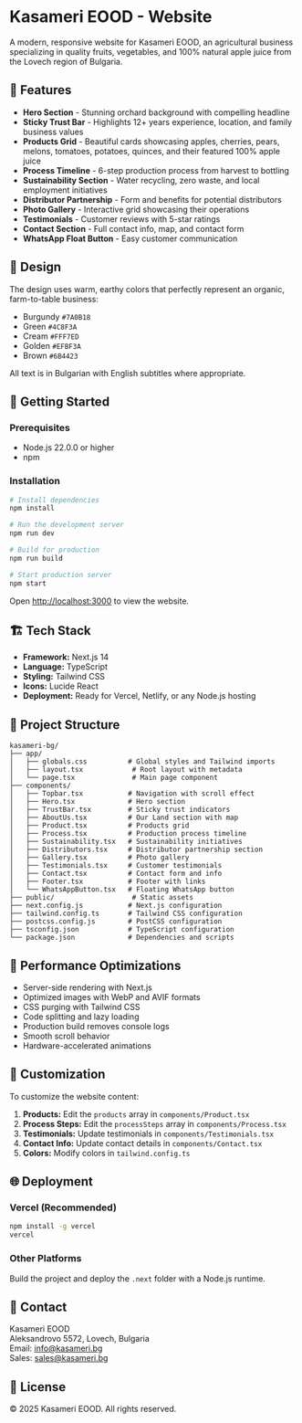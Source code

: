 # Kasameri EOOD - Website

A modern, responsive website for Kasameri EOOD, an agricultural business specializing in quality fruits, vegetables, and 100% natural apple juice from the Lovech region of Bulgaria.

## 🌟 Features

- **Hero Section** - Stunning orchard background with compelling headline
- **Sticky Trust Bar** - Highlights 12+ years experience, location, and family business values
- **Products Grid** - Beautiful cards showcasing apples, cherries, pears, melons, tomatoes, potatoes, quinces, and their featured 100% apple juice
- **Process Timeline** - 6-step production process from harvest to bottling
- **Sustainability Section** - Water recycling, zero waste, and local employment initiatives
- **Distributor Partnership** - Form and benefits for potential distributors
- **Photo Gallery** - Interactive grid showcasing their operations
- **Testimonials** - Customer reviews with 5-star ratings
- **Contact Section** - Full contact info, map, and contact form
- **WhatsApp Float Button** - Easy customer communication

## 🎨 Design

The design uses warm, earthy colors that perfectly represent an organic, farm-to-table business:

- Burgundy `#7A0B18`
- Green `#4C8F3A`
- Cream `#FFF7ED`
- Golden `#EFBF3A`
- Brown `#6B4423`

All text is in Bulgarian with English subtitles where appropriate.

## 🚀 Getting Started

### Prerequisites

- Node.js 22.0.0 or higher
- npm

### Installation

```bash
# Install dependencies
npm install

# Run the development server
npm run dev

# Build for production
npm run build

# Start production server
npm start
```

Open [http://localhost:3000](http://localhost:3000) to view the website.

## 🏗️ Tech Stack

- **Framework:** Next.js 14
- **Language:** TypeScript
- **Styling:** Tailwind CSS
- **Icons:** Lucide React
- **Deployment:** Ready for Vercel, Netlify, or any Node.js hosting

## 📁 Project Structure

```
kasameri-bg/
├── app/
│   ├── globals.css          # Global styles and Tailwind imports
│   ├── layout.tsx            # Root layout with metadata
│   └── page.tsx              # Main page component
├── components/
│   ├── Topbar.tsx           # Navigation with scroll effect
│   ├── Hero.tsx             # Hero section
│   ├── TrustBar.tsx         # Sticky trust indicators
│   ├── AboutUs.tsx          # Our Land section with map
│   ├── Product.tsx          # Products grid
│   ├── Process.tsx          # Production process timeline
│   ├── Sustainability.tsx   # Sustainability initiatives
│   ├── Distributors.tsx     # Distributor partnership section
│   ├── Gallery.tsx          # Photo gallery
│   ├── Testimonials.tsx     # Customer testimonials
│   ├── Contact.tsx          # Contact form and info
│   ├── Footer.tsx           # Footer with links
│   └── WhatsAppButton.tsx   # Floating WhatsApp button
├── public/                   # Static assets
├── next.config.js           # Next.js configuration
├── tailwind.config.ts       # Tailwind CSS configuration
├── postcss.config.js        # PostCSS configuration
├── tsconfig.json            # TypeScript configuration
└── package.json             # Dependencies and scripts
```

## 🔧 Performance Optimizations

- Server-side rendering with Next.js
- Optimized images with WebP and AVIF formats
- CSS purging with Tailwind CSS
- Code splitting and lazy loading
- Production build removes console logs
- Smooth scroll behavior
- Hardware-accelerated animations

## 📝 Customization

To customize the website content:

1. **Products:** Edit the `products` array in `components/Product.tsx`
2. **Process Steps:** Edit the `processSteps` array in `components/Process.tsx`
3. **Testimonials:** Update testimonials in `components/Testimonials.tsx`
4. **Contact Info:** Update contact details in `components/Contact.tsx`
5. **Colors:** Modify colors in `tailwind.config.ts`

## 🌐 Deployment

### Vercel (Recommended)

```bash
npm install -g vercel
vercel
```

### Other Platforms

Build the project and deploy the `.next` folder with a Node.js runtime.

## 📧 Contact

Kasameri EOOD  
Aleksandrovo 5572, Lovech, Bulgaria  
Email: info@kasameri.bg  
Sales: sales@kasameri.bg

## 📄 License

© 2025 Kasameri EOOD. All rights reserved.
